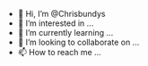 - 👋 Hi, I’m @Chrisbundys
- 👀 I’m interested in ...
- 🌱 I’m currently learning ...
- 💞️ I’m looking to collaborate on ...
- 📫 How to reach me ...

<!---
Chrisbundys/Chrisbundys is a ✨ special ✨ repository because its `README.md` (this file) appears on your GitHub profile.
You can click the Preview link to take a look at your changes.
--->
